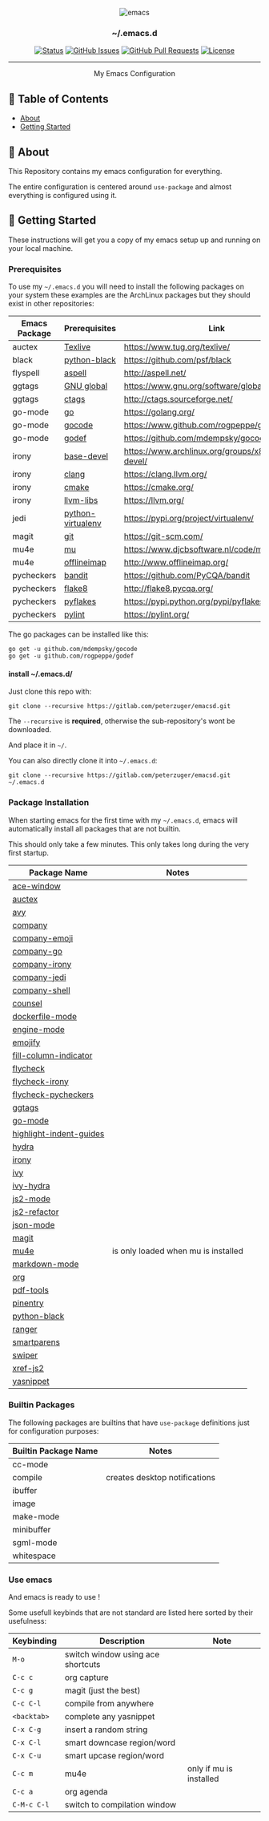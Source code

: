 <p align="center"><img src="https://www.gnu.org/software/emacs/images/emacs.png" alt="emacs"></p>

<h3 align="center">~/.emacs.d</h3>

<div align="center">

  [![Status](https://img.shields.io/badge/status-active-success.svg)]()
  [![GitHub Issues](https://img.shields.io/github/issues/peterzuger/dotfiles.svg)](https://github.com/kylelobo/The-Documentation-Compendium/issues)
  [![GitHub Pull Requests](https://img.shields.io/github/issues-pr/peterzuger/dotfiles.svg)](https://github.com/kylelobo/The-Documentation-Compendium/pulls)
  [![License](https://img.shields.io/badge/license-MIT-blue.svg)](/LICENSE)

</div>

---

<p align="center"> My Emacs Configuration
    <br>
</p>

## 📝 Table of Contents
- [About](#about)
- [Getting Started](#getting_started)

## 🧐 About <a name = "about"></a>
This Repository contains my emacs configuration for everything.

The entire configuration is centered around `use-package` and almost everything
is configured using it.

## 🏁 Getting Started <a name = "getting_started"></a>
These instructions will get you a copy of my emacs setup up and running on your
local machine.

### Prerequisites
To use my ```~/.emacs.d``` you will need to install the following packages on
your system these examples are the ArchLinux packages but they should exist in
other repositories:

| Emacs Package | Prerequisites                                                                        | Link                                                |
|---------------|--------------------------------------------------------------------------------------|-----------------------------------------------------|
| auctex        | [Texlive](https://www.archlinux.org/groups/x86_64/texlive-most/)                     | https://www.tug.org/texlive/                        |
| black         | [python-black](https://www.archlinux.org/packages/community/any/python-black/)       | https://github.com/psf/black                        |
| flyspell      | [aspell](https://www.archlinux.org/packages/extra/x86_64/aspell/)                    | http://aspell.net/                                  |
| ggtags        | [GNU global](https://aur.archlinux.org/packages/global/)                             | https://www.gnu.org/software/global/                |
| ggtags        | [ctags](https://www.archlinux.org/packages/extra/x86_64/ctags/)                      | http://ctags.sourceforge.net/                       |
| go-mode       | [go](https://www.archlinux.org/packages/community/x86_64/go/)                        | https://golang.org/                                 |
| go-mode       | [gocode](https://www.github.com/rogpeppe/godef/)                                     | https://www.github.com/rogpeppe/godef/              |
| go-mode       | [godef](https://github.com/mdempsky/gocode/)                                         | https://github.com/mdempsky/gocode/                 |
| irony         | [base-devel](https://www.archlinux.org/groups/x86_64/base-devel/)                    | https://www.archlinux.org/groups/x86_64/base-devel/ |
| irony         | [clang](https://www.archlinux.org/packages/staging/x86_64/clang/)                    | https://clang.llvm.org/                             |
| irony         | [cmake](https://www.archlinux.org/packages/extra/x86_64/cmake/)                      | https://cmake.org/                                  |
| irony         | [llvm-libs](https://www.archlinux.org/packages/extra/x86_64/llvm-libs/)              | https://llvm.org/                                   |
| jedi          | [python-virtualenv](https://www.archlinux.org/packages/extra/any/python-virtualenv/) | https://pypi.org/project/virtualenv/                |
| magit         | [git](https://www.archlinux.org/packages/extra/x86_64/git/)                          | https://git-scm.com/                                |
| mu4e          | [mu](https://aur.archlinux.org/packages/mu/)                                         | https://www.djcbsoftware.nl/code/mu/                |
| mu4e          | [offlineimap](https://www.archlinux.org/packages/community/any/offlineimap/)         | http://www.offlineimap.org/                         |
| pycheckers    | [bandit](https://archlinux.org/packages/community/any/bandit/)                       | https://github.com/PyCQA/bandit                     |
| pycheckers    | [flake8](https://archlinux.org/packages/community/any/flake8/)                       | http://flake8.pycqa.org/                            |
| pycheckers    | [pyflakes](https://archlinux.org/packages/community/any/python-pyflakes/)            | https://pypi.python.org/pypi/pyflakes               |
| pycheckers    | [pylint](https://archlinux.org/packages/community/any/python-pylint/)                | https://pylint.org/                                 |

The go packages can be installed like this:
```
go get -u github.com/mdempsky/gocode
go get -u github.com/rogpeppe/godef
```

#### install ~\/.emacs.d\/
Just clone this repo with:

```
git clone --recursive https://gitlab.com/peterzuger/emacsd.git
```

The ```--recursive``` is **required**, otherwise the sub-repository's wont be
downloaded.

And place it in ```~/```.

You can also directly clone it into ```~/.emacs.d```:
```
git clone --recursive https://gitlab.com/peterzuger/emacsd.git ~/.emacs.d
```

### Package Installation
When starting emacs for the first time with my ```~/.emacs.d```,
emacs will automatically install all packages that are not builtin.

This should only take a few minutes.
This only takes long during the very first startup.

| Package Name                                                                      | Notes                               |
|-----------------------------------------------------------------------------------|-------------------------------------|
| [ace-window](https://github.com/abo-abo/ace-window)                               |                                     |
| [auctex](https://www.gnu.org/software/auctex/)                                    |                                     |
| [avy](https://github.com/abo-abo/avy)                                             |                                     |
| [company](https://github.com/company-mode/company-mode)                           |                                     |
| [company-emoji](https://github.com/dunn/company-emoji)                            |                                     |
| [company-go](https://github.com/emacsmirror/company-go)                           |                                     |
| [company-irony](https://github.com/Sarcasm/company-irony)                         |                                     |
| [company-jedi](https://github.com/emacsorphanage/company-jedi)                    |                                     |
| [company-shell](https://github.com/Alexander-Miller/company-shell)                |                                     |
| [counsel](https://github.com/abo-abo/swiper#counsel)                              |                                     |
| [dockerfile-mode](https://github.com/spotify/dockerfile-mode)                     |                                     |
| [engine-mode](https://github.com/hrs/engine-mode)                                 |                                     |
| [emojify](https://github.com/iqbalansari/emacs-emojify#emojify)                   |                                     |
| [fill-column-indicator](https://github.com/alpaker/fill-column-indicator)         |                                     |
| [flycheck](https://www.flycheck.org/en/latest/)                                   |                                     |
| [flycheck-irony](https://github.com/Sarcasm/flycheck-irony)                       |                                     |
| [flycheck-pycheckers](https://github.com/msherry/flycheck-pycheckers)             |                                     |
| [ggtags](https://github.com/leoliu/ggtags)                                        |                                     |
| [go-mode](https://github.com/dominikh/go-mode.el)                                 |                                     |
| [highlight-indent-guides](https://github.com/DarthFennec/highlight-indent-guides) |                                     |
| [hydra](https://github.com/abo-abo/hydra)                                         |                                     |
| [irony](https://github.com/Sarcasm/irony-mode)                                    |                                     |
| [ivy](https://github.com/abo-abo/swiper#ivy)                                      |                                     |
| [ivy-hydra](https://github.com/abo-abo/swiper/blob/master/ivy-hydra.el)           |                                     |
| [js2-mode](https://github.com/mooz/js2-mode)                                      |                                     |
| [js2-refactor](https://github.com/js-emacs/js2-refactor.el)                       |                                     |
| [json-mode](https://github.com/joshwnj/json-mode)                                 |                                     |
| [magit](https://magit.vc/)                                                        |                                     |
| [mu4e](https://www.djcbsoftware.nl/code/mu/mu4e.html)                             | is only loaded when mu is installed |
| [markdown-mode](https://github.com/jrblevin/markdown-mode)                        |                                     |
| [org](https://orgmode.org/)                                                       |                                     |
| [pdf-tools](https://github.com/politza/pdf-tools)                                 |                                     |
| [pinentry](https://github.com/ueno/pinentry-el)                                   |                                     |
| [python-black](https://github.com/wbolster/emacs-python-black)                    |                                     |
| [ranger](https://github.com/ralesi/ranger.el)                                     |                                     |
| [smartparens](https://github.com/Fuco1/smartparens)                               |                                     |
| [swiper](https://github.com/abo-abo/swiper)                                       |                                     |
| [xref-js2](https://github.com/js-emacs/xref-js2)                                  |                                     |
| [yasnippet](https://joaotavora.github.io/yasnippet/)                              |                                     |


### Builtin Packages
The following packages are builtins that have `use-package` definitions just for
configuration purposes:

| Builtin Package Name | Notes                         |
|----------------------|-------------------------------|
| cc-mode              |                               |
| compile              | creates desktop notifications |
| ibuffer              |                               |
| image                |                               |
| make-mode            |                               |
| minibuffer           |                               |
| sgml-mode            |                               |
| whitespace           |                               |

### Use emacs
And emacs is ready to use !

Some usefull keybinds that are not standard are listed here sorted by their
usefulness:

| Keybinding  | Description                       | Note                    |
|-------------|-----------------------------------|-------------------------|
| `M-o`       | switch window using ace shortcuts |                         |
| `C-c c`     | org capture                       |                         |
| `C-c g`     | magit (just the best)             |                         |
| `C-c C-l`   | compile from anywhere             |                         |
| `<backtab>` | complete any yasnippet            |                         |
| `C-x C-g`   | insert a random string            |                         |
| `C-x C-l`   | smart downcase region/word        |                         |
| `C-x C-u`   | smart upcase region/word          |                         |
| `C-c m`     | mu4e                              | only if mu is installed |
| `C-c a`     | org agenda                        |                         |
| `C-M-c C-l` | switch to compilation window      |                         |
